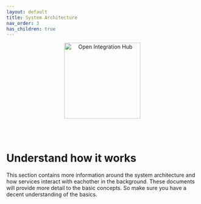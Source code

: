 ```yaml
---
layout: default
title: System Architecture
nav_order: 3
has_children: true
---
```


<p align="center">
  <img src="https://raw.githubusercontent.com/openintegrationhub/openintegrationhub.github.io/master/assets/images/large-oih-vertikal-zentriert.png" alt="Open Integration Hub" width="200"/>
</p>
<br>
<br>

# Understand how it works

This section contains more information around the system architecture and how services interact with eachother in the background. These documents will provide more detail to the basic concepts. So make sure you have a decent understanding of the basics.
